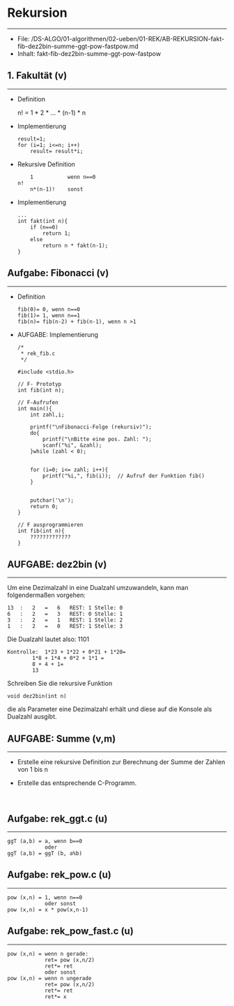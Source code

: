 # Rekursion
-------
* File: /DS-ALGO/01-algorithmen/02-ueben/01-REK/AB-REKURSION-fakt-fib-dez2bin-summe-ggt-pow-fastpow.md
* Inhalt: fakt-fib-dez2bin-summe-ggt-pow-fastpow

## 1. Fakultät (v)
---
* Definition

	n! = 1 * 2 * ... * (n-1) * n

* Implementierung
	
	```
	result=1;
	for (i=1; i<=n; i++)
		result= result*i;
	```	
		
* Rekursive Definition

	```
		1			wenn n==0
	n!	
		n*(n-1)!	sonst
	```

* Implementierung

	```
	...
	int fakt(int n){
		if (n==0)
			return 1;
		else
			return n * fakt(n-1);
	}
	```


## Aufgabe: Fibonacci (v)
---

* Definition

	```
	fib(0)= 0, wenn n==0
	fib(1)= 1, wenn n==1
	fib(n)= fib(n-2) + fib(n-1), wenn n >1
	```

* AUFGABE: Implementierung

	```
	/*
	 * rek_fib.c
	 */

	#include <stdio.h> 

	// F- Prototyp 
	int fib(int n); 

	// F-Aufrufen 
	int main(){ 
		int zahl,i; 

		printf("\nFibonacci-Folge (rekursiv)"); 
		do{ 
			printf("\nBitte eine pos. Zahl: "); 
			scanf("%i", &zahl); 
		}while (zahl < 0); 


		for (i=0; i<= zahl; i++){ 
			printf("%i,", fib(i));	// Aufruf der Funktion fib() 
		} 


		putchar('\n'); 
		return 0; 
	} 

	// F ausprogrammieren 
	int fib(int n){ 
		?????????????
	}
	```
	

## AUFGABE: dez2bin (v)
---

Um eine Dezimalzahl in eine Dualzahl umzuwandeln, kann man folgendermaßen vorgehen:

	13	:	2	= 	6	REST: 1	Stelle: 0
	6	:	2	=	3	REST: 0	Stelle: 1
	3	:	2	=	1	REST: 1	Stelle: 2
	1	:	2	=	0	REST: 1	Stelle: 3

Die Dualzahl lautet also: 1101

	Kontrolle: 	1*23 + 1*22 + 0*21 + 1*20=
			1*8 + 1*4 + 0*2 + 1*1 = 
			8 + 4 + 1=
			13

Schreiben Sie die rekursive Funktion 

`void dez2bin(int n)` 

die als Parameter eine Dezimalzahl erhält und diese auf die Konsole als Dualzahl ausgibt.




## AUFGABE: Summe (v,m)
---
* Erstelle eine rekursive Definition zur Berechnung der Summe der Zahlen von
1 bis n

* Erstelle das entsprechende C-Programm.


﻿
## Aufgabe: rek_ggt.c (u)
---
	ggT (a,b) = a, wenn b==0
				oder 
	ggT (a,b) = ggT (b, a%b)




## Aufgabe: rek_pow.c (u)
---
	pow (x,n) = 1, wenn n==0
				oder sonst
	pow (x,n) = x * pow(x,n-1)



## Aufgabe: rek_pow_fast.c (u)
---
	pow (x,n) = wenn n gerade:
				ret= pow (x,n/2)
				ret*= ret
				oder sonst
	pow (x,n) = wenn n ungerade
				ret= pow (x,n/2)
				ret*= ret
				ret*= x
				
